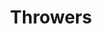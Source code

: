 ---
title: Throwers
crosslinks:
- xkcd
- StringMakerz
- g2nation
- CasualCSS
- IgnorantImgur
- mechanicalheadpens
- EDC
- origami
- Watches
- whatintarnation
- Multicopter
- juggling
- YouGotMe
- Kendama
- gatekeeping
- headphones
- mentionhelper
- ReefTank
- GifTournament
---